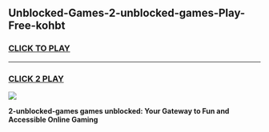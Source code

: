 
## Unblocked-Games-2-unblocked-games-Play-Free-kohbt
<h3>
<a href="https://premium76.site?title=2-unblocked-games&ref=22A">CLICK TO PLAY</a></h3>
<hr>

<h3>
<a href="https://premium76.site?title=2-unblocked-games&ref=22A">CLICK 2 PLAY</a>
  
</h3>

<a href="https://premium76.site?title=2-unblocked-games&ref=22A"><img src="https://clearcache.store/games.png"></a>


**2-unblocked-games games unblocked: Your Gateway to Fun and Accessible Online Gaming**
